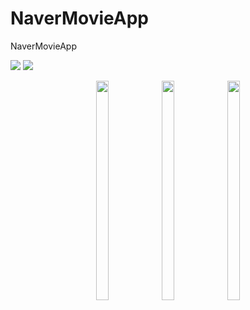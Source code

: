 # NaverMovieApp
NaverMovieApp



<img src="https://user-images.githubusercontent.com/73155839/109167666-5a299480-77c1-11eb-96a8-b58494440abb.png" >

<img src="https://user-images.githubusercontent.com/73155839/109167669-5b5ac180-77c1-11eb-9a59-e04da4063b33.png" >

<p align="center">
<img src="https://user-images.githubusercontent.com/73155839/109167699-631a6600-77c1-11eb-9af4-90e95b03644d.png" width="20%" height="30%">
<img src="https://user-images.githubusercontent.com/73155839/109167705-64e42980-77c1-11eb-97df-92ca700a6e67.png" width="20%" height="30%">
<img src="https://user-images.githubusercontent.com/73155839/109167715-66155680-77c1-11eb-90d9-9430afadef47.png" width="20%" height="30%">
</p>
